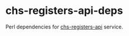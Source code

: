 # chs-registers-api-deps

Perl dependencies for [chs-registers-api](https://github.com/companieshouse/chs-registers-api) service.

